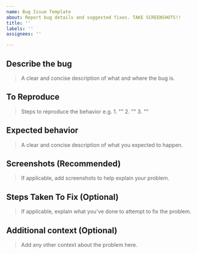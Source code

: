 ```yaml
---
name: Bug Issue Template
about: Report bug details and suggested fixes. TAKE SCREENSHOTS!!
title: ''
labels: ''
assignees: ''

---
```


## Describe the bug
> A clear and concise description of what and where the bug is.

## To Reproduce
> Steps to reproduce the behavior e.g. 1. "" 2. "" 3. ""

## Expected behavior
> A clear and concise description of what you expected to happen.

## Screenshots (Recommended)
> If applicable, add screenshots to help explain your problem.

## Steps Taken To Fix (Optional)
> If applicable, explain what you've done to attempt to fix the problem.

## Additional context (Optional)
> Add any other context about the problem here.
